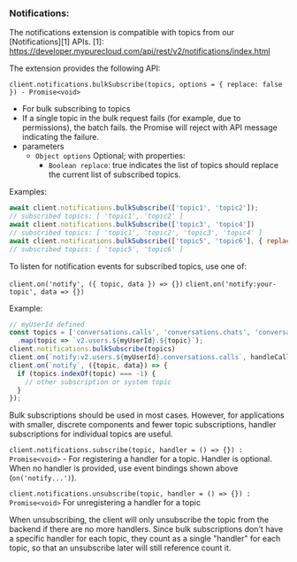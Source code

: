 ### Notifications:

The notifications extension is compatible with topics from our [Notifications][1] APIs.
[1]: https://developer.mypurecloud.com/api/rest/v2/notifications/index.html

The extension provides the following API:

`client.notifications.bulkSubscribe(topics, options = { replace: false }) - Promise<void>`
  - For bulk subscribing to topics
  - If a single topic in the bulk request fails (for example, due to permissions), the batch
 fails. the Promise will reject with API message indicating the failure.
  - parameters
    - `Object options` Optional; with properties:
      - `Boolean replace`: true indicates the list of topics should replace the
          current list of subscribed topics.

Examples:

```js
await client.notifications.bulkSubscribe(['topic1', 'topic2']);
// subscribed topics: [ 'topic1', 'topic2' ]
await client.notifications.bulkSubscribe(['topic3', 'topic4'])
// subscribed topics: [ 'topic1', 'topic2', 'topic3', 'topic4' ]
await client.notifications.bulkSubscribe(['topic5', 'topic6'], { replace: true })
// subscribed topics: [ 'topic5', 'topic6' ]
```

To listen for notification events for subscribed topics, use one of:

`client.on('notify', ({ topic, data }) => {})`
`client.on('notify:your-topic', data => {})`

Example:

```js
// myUserId defined
const topics = ['conversations.calls', 'conversations.chats', 'conversations.emails']
  .map(topic => `v2.users.${myUserId}.${topic}`);
client.notifications.bulkSubscribe(topics)
client.on(`notify:v2.users.${myUserId}.conversations.calls`, handleCall);
client.on(`notify`, ({topic, data}) => {
  if (topics.indexOf(topic) === -1) {
    // other subscription or system topic
  }
});
```

Bulk subscriptions should be used in most cases. However, for applications with
smaller, discrete components and fewer topic subscriptions, handler subscriptions for individual
topics are useful.

`client.notifications.subscribe(topic, handler = () => {}) : Promise<void>` - For registering
a handler for a topic. Handler is optional. When no handler is provided, use event
bindings shown above (`on('notify...')`).

`client.notifications.unsubscribe(topic, handler = () => {}) : Promise<void>` For unregistering
a handler for a topic

When unsubscribing, the client will only unsubscribe the topic from the backend if
there are no more handlers. Since bulk subscriptions don't have a specific handler for each topic, they count as a single "handler" for each topic, so that an unsubscribe later will still reference count it.
